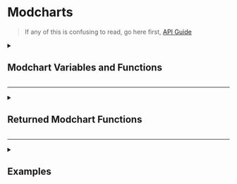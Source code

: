 # Modcharts

> If any of this is confusing to read, go here first, [API Guide](API-Guide.md)

<details><summary><h2>Modchart Variables and Functions</h2></summary>

> Modchart variables can only be referenced inside of a returned modchart function (which are defined after this section)

<details><summary>Standard Modchart Variables</summary>

| Name : Type | Description |
|-------------|-------------|
| flipMode : boolean | A boolean which tells if it's playing Dad side |
| p1 : [Character](Classes/Character.md) | The opponent character |
| p2 : [Character](Classes/Character.md) | The player character |
| dad : [Character](Classes/Character.md) | The character on the left side of the stage (Dad) |
| bf : [Character](Classes/Character.md) | The character on the right side of the stage (Bf) |
| dad2 : [Character](Classes/Character.md) | The second character on the left side of the stage (Dad2) |
| bf2 : [Character](Classes/Character.md) | The second character on the right side of the stage |
| (readOnly) defaultcamzoom : number | Determines the FOV of the camera<br>Default is 1 |
| playerNoteOffsets : [Vector2](https://create.roblox.com/docs/en-us/reference/engine/datatypes/Vector2)[] | Contains 'Vector2' values, which describes the Receptor offset |
| opponentNoteOffsets : [Vector2](https://create.roblox.com/docs/en-us/reference/engine/datatypes/Vector2)[] | Contains 'Vector2' values, which describes the Receptor offset |
| playSound : function(soundId : [robloxassetid](https://create.roblox.com/docs/en-us/reference/engine/datatypes/Content), volume : number) | A function which plays sounds<br>Default volume is 2 |
| leftStrums : [Receptor](Classes/Receptor.md)[] | Contains the receptors from the left side |
| rightStrums : [Receptor](Classes/Receptor.md)[] | Contains the receptors from the right side |
| dadStrums : [Receptor](Classes/Receptor.md)[] | Contains the opponent receptors | playerStrums : [Receptor](Classes/Receptor.md)[] | Contains the player receptors |
| allReceptors : [Receptor](Classes/Receptor.md)[] | Contains Dad and BF receptors, typically there are 8 |
| noteLanes : [Note](Classes/Note.md)[] | An array that contains lanes with your current rendering notes. (can be BF or Dad, only one of them)<br>I.E susNotesLanes[1][2]<br>Should access the first lane of notes and the second rendering note. |
| susNoteLanes : [Note](Classes/Note.md)[] | An array that contains lanes with your current rendering holds notes. (can be BF or Dad, only one of them)<br>I.E susNotesLanes[1][2]<br>Should access the first lane of hold notes and the second rendering note. |
| noteGroup : string | A string which tells what noteGroup is the song currently using |
| mapProps : [Model](https://create.roblox.com/docs/en-us/reference/engine/classes/Model) | Returns the Model of the map, if it exists |
| (readOnly) initialSpeed : number | The starting speed of the scroll speed. This is like normal FNF but it's 0.45x slower |
| gameUI : [ScreenGui](https://create.roblox.com/docs/en-us/reference/engine/classes/ScreenGui) | Game user interface<br>If you want to add sprites to the UI, it's recommended to add them via gameUI.realGameUI.Notes |
| notes : [Note](Classes/Note.md)[] | A list of all the notes that are currently being rendered |
| unspawnedNotes : [Note](Classes/Note.md)[] | A list that contains all unspawned notes which are ordered by strumTime |
| plrStats : [PlayerStats](Classes/PlayerStats.md) | A table that includes the player's stats |
| gameHandler : [GameHandler](Classes/GameHandler.md) | A class that includes functions and variables that control the game |
| [internalSettings](#internalSettings) : table | A table that contains variables that change how the game functions in various ways |
| [playerObjects](#playerObjects) : [Character](Classes/Character.md){} | A table that contains `Character`s that are included in the song |
| [camControls](#camControls) : table | A table that contains variables that change how the functions and controls |
</details>

<details><summary>Standard Modchart Functions</summary>

| Name : Type | Description |
|-------------|-------------|
| [HideNotes](#HideNotes) : function | A function that simplifies the process of hiding notes/receptors |
| [MoveCamera](#MoveCamera) : function | A function that simplifies the process of getting the camera from point A to point B, instantly |
| [addSprite](#addSprite) : function | A function that is used to make a new image that overlays the screen<br>(by default, the image’s visible property will be set to `false`) |
| [addAnimatedSprite](#addAnimatedSprite) : function | A function that returns a Sprite that auto calibrates its size |
</details>
	
## Extra Stuff
> Everything here is previously mentioned but explained in more detail

<a name="playerObjects"></a><details><summary>playerObjects : Character{}</summary>

## Description
A list that contains the Characters that are on the stage
## Properties
| Name : Type | Description |
|-------------|-------------|
| Dad : [Character](Classes/Character.md) | Lists dad's character |
| BF : [Character](Classes/Character.md) | Lists bf's character |
| Dad2 : [Character](Classes/Character.md) | Lists the second dad's character, sometimes nil |
| BF2 : [Character](Classes/Character.md) | Lists the second bf's character, sometimes nil |
</details>

<a name="camControls"></a><details><summary>camControls : table</summary>

## Description
Handles the camera behavior
## Properties
| Name : Type | Description |
|-------------|-------------|
| zoom : number | Sets the game’s UI and camera zoom, depending on `camControls.BehaviourType`.<br>This value does nothing if BehaviourType is set to "Separate". |
| BehaviourType : string | Changes how the zooming is handled. The value is set to "Separate" by default.<br>Options are "All", "HUD", "Camera", and "Separate". |
| hudZoom : number | Sets the game's UI zoom.<br>Only works if BehaviourType is set to "Separate" |
| camZoom : number | Sets the camera zoom.<br>Only works if BehaviourType is set to "Separate". |
| camOffset : [CFrame](https://create.roblox.com/docs/en-us/reference/engine/datatypes/CFrame) | Offsets the camera to the specific CFrame value |
| StayOnCenter : boolean | When true, forces the camera to stay in the center of the spot (stays at the camera origin) |
| DisableLerp : boolean | When false, the camera will move instantly between where it is and where it is going to go |
</details>

<a name="internalSettings"></a><details><summary>internalSettings : table</summary>

## Description
A list of game settings that change various behaviors 
## Properties
| Name : Type | Description |
|-------------|-------------|
| autoSize : number | Only used to determine note’s sprite size at startup.<br>Its not recommended to change this value |
| notesRotateWithReceptors : boolean | This determines whether or not notes will copy the receptor’s rotation |
| notesShareTransparencyWithReceptors : boolean | This determines whether or not the notes will copy the receptor's transparency. (Alpha property for clarification) |
| OpponentNoteDrain : number | Whether or not the opponent would drain the player's health (if given value is greater than 0).<br>By default it does nothing |
| useDuoSkins : boolean | Determines if the engine should use separate Note skins for each side.<br>Requires a bit of programming knowledge to use (can only be changed at startup). |
| useBPMSyncing : boolean | Determines if the engine would use BPM (beats per minute) to sync the song.<br>This is not commonly used because certain modcharts break if this is used. |
| currentNoteSkinChange : table / nil | This variable is used to change the note skin as soon they spawn.<br>Must contain a XML, ImageLabel and a boolean in order to work.<br>Not recommended to edit. |
| showOnlyStrums : boolean | Unused, what it does is hides the notes but not the receptors |
| NoteSpawnTransparency : number | Determines the transparency of notes that spawn |
| minHealth : number | This property determines the minimum health that will drain before stopping, used in conjunction with `plrStats.DrainRate` |
</details>

<a name="HideNotes"></a><details><summary>HideNotes : function</summary>

## Description
A function that is used to hide the notes and or receptors for either the player, the opponent, or both
## Parameters
> Listed in the order that the parameters are required in

| Name : Type | Description |
|:------------|:-----------:|
| hideNotes : boolean | Whether or not to hide the notes (if false then it will unhide the notes, making them reappear) |
| side : string | Determines which side will be affected.<br><br>Options are "left", "right", or "both" |
| hideReceptors : boolean | Whether or not to hide the receptors as well |
| speed : number | Determines how fast the transition will last for (how fast the tween plays) |
## Example
> Inside a modchart

```lua
HideNotes(true, flipMode and "left" or "right", true, 5)
```
Hides the notes and receptors for the opponent's side which takes 5 seconds to do
</details>

<a name="MoveCamera"></a><details><summary>MoveCamera : function</summary>

## Description
A function that moves the camera to the specified position (moves the camera instantly, not smoothly)
## Parameters
> Listed in the order that the parameters are required in

| Name : Type | Description |
|:------------|:-----------:|
| position : [CFrame](https://create.roblox.com/docs/en-us/reference/engine/datatypes/CFrame) | The position that the camera will move to |
</details>

<a name="addSprite"></a><details><summary>addSprite : function</summary>

## Description
A function that returns a new ImageLabel that acts as an overlay for the screen<br>
(By default, the image will be set to not visible so please remember to set it to visible)
## Parameters
> Listed in the order that the parameters are required in

| Name : Type | Description |
|:------------|:-----------:|
| name : string | The name that the new sprite will be named |
| image : string | The `robloxassetid` of the image in string form |
| parent : [Instance](https://create.roblox.com/docs/en-us/reference/engine/classes/Instance) | The instance that the new sprite will be parented under |
## Return
> [ImageLabel](https://create.roblox.com/docs/en-us/reference/engine/classes/ImageLabel)

Returns a `ImageLabel`
</details>

<a name="addAnimatedSprite"></a><details><summary>addAnimatedSprite : function</summary>

## Description
A function that returns a Sprite that auto calibrates its size based on 2 given inputs.<br>To explain, the ImageLabel you provide must have 2 attributes.<br>(SpriteSize) must be a `Vector2` value and set the two values to the width and height of the frame (or the frameSize)<br>(SpriteSheetSize) must be a `Vector2` value that is set to the size of the entire spritesheet's image<br><br>With that, the function is able to produce the accurate size needed for the sprite to fit in its frame.<br>(When scaling your image label, make sure the size is changed before turning it into a animated sprite)<br>(Also, when changing the scale, only use the Scale and not the offset)
## Parameters
> Listed in the order that the parameters are required in

| Name : Type | Description |
|:------------|:-----------:|
| image : [ImageLabel](https://create.roblox.com/docs/en-us/reference/engine/classes/ImageLabel) | The `ImageLabel` that the new sprite will become (`ImageLabel` must have the attributes that are described in the description) |
| visible : boolean | Whether or not the new sprite will be visible as soon as it is made<br>default: false |
| parent : [Instance](https://create.roblox.com/docs/en-us/reference/engine/classes/Instance) | The parent `Instance` that the new sprite will attach to |
## Return
> [Sprite](Classes/Sprite.md)

Returns a `Sprite`
</details>

</details>

---

<details><summary><h2>Returned Modchart Functions</h2></summary>

> Returned Functions are vital for modcharts to work and are called at specific times and conditions

- preInit = function(gameUI : [ScreenGui](https://create.roblox.com/docs/en-us/reference/engine/classes/ScreenGui), module : table)
```
This function is played before the song has started loading
```

- init = function()
```
This function is played when the song is loading
```

- preStart = function()
```
Runs when the countdown starts
```

- Start = function()
```
Runs when the song starts
```

- P1NoteHit = function(noteType : string, noteData : number, note : [Note](Classes/Note.md))
```
Runs when the player hits a note
```

- P2NoteHit = function(noteType : string, noteData : number)
```
Runs when the opponent hits a note, this includes other players
```

- Update = function(deltaTime : number)
```
Runs whenever a frame is rendered
```

- StepHit = function(curStep : number)
```
Runs when a step is hit
```

- BeatHit = function(curBeat : number)
```
Runs when a beat is hit
```

- sectionChange = function(currentSection : [Section](Classes/Section.md))
```
Runs when a section changes
```

- EventTrigger = function(name : string, value1 : any, value2 : any, ...)
```
Runs when an event is played, even when an event is called from a modchart.
```

</details>

---

<details><summary><h2>Examples</h2></summary>

> Example showcasing how to run and handle events

```lua
--!nolint UnknownGlobal
--!nolint UninitializedLocal
--local Conductor = require(game.ReplicatedStorage.Modules.Conductor) -- This doesn't need to be defined unless you need to know the stepCrochet or BPM and whatnot
--local timer = 0; -- If this is unused then get rid of it
return {
	-- This function is played after the countdown
	Start = function()
		gameHandler.processEvent("change scroll speed", 1.15, 2)
		-- Changes the scroll speed to 1.15x the song's scroll speed over the course of 2 seconds
	end,
	
	-- This function is played whenever an event is processed (even when the modchart processes an event itself, so avoid making a feedback loop)
	EventTrigger = function(name, value1, value2)
		if name == "mycustomevent" then -- The name is always in lowercase
			-- Lets just say that value1 is the x and value2 is the y
			-- Because value1 and value2 are usually strings, you must set them to number values (in this instance at least)
			value1 = tonumber(value1)
			value2 = tonumber(value2)
			
			for i = 1, #allReceptors do -- Iterates through all of the receptors, usually there are 8
				allReceptors[i]:SetPosition(value1 + (i * 10), value2) -- Sets the x and y values of the receptor
			end
		end
	end,
}
```
</details>

